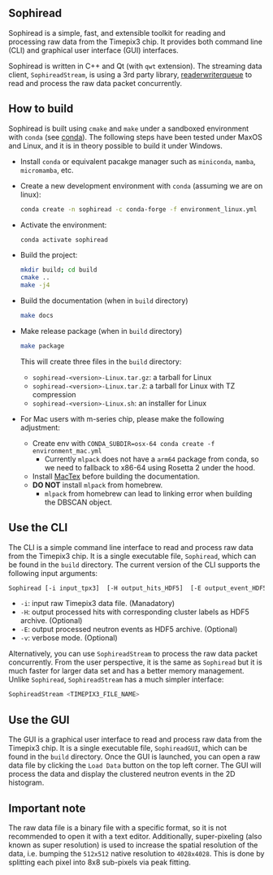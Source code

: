 Sophiread
---------

Sophiread is a simple, fast, and extensible toolkit for reading and processing
raw data from the Timepix3 chip.
It provides both command line (CLI) and graphical user interface (GUI) interfaces.

Sophiread is written in C++ and Qt (with `qwt` extension).
The streaming data client, `SophireadStream`, is using a 3rd party library, [readerwriterqueue](https://github.com/cameron314/readerwriterqueue)
to read and process the raw data packet concurrently.

How to build
------------

Sophiread is built using `cmake` and `make` under a sandboxed environment with
`conda` (see [conda](https://conda.io/docs/)).
The following steps have been tested under MaxOS and Linux, and it is in theory possible to build it under Windows.

- Install `conda` or equivalent pacakge manager such as `miniconda`, `mamba`, `micromamba`, etc.
- Create a new development environment with `conda` (assuming we are on linux):

    ```bash
    conda create -n sophiread -c conda-forge -f environment_linux.yml
    ```

- Activate the environment:

    ```bash
    conda activate sophiread
    ```

- Build the project:

    ```bash
    mkdir build; cd build
    cmake ..
    make -j4
    ```

- Build the documentation (when in `build` directory)

    ```bash
    make docs
    ```

- Make release package (when in `build` directory)

    ```bash
    make package
    ```

    This will create three files in the `build` directory:

  - `sophiread-<version>-Linux.tar.gz`: a tarball for Linux
  - `sophiread-<version>-Linux.tar.Z`: a tarball for Linux with TZ compression
  - `sophiread-<version>-Linux.sh`: an installer for Linux

- For Mac users with m-series chip, please make the following adjustment:
  - Create env with `CONDA_SUBDIR=osx-64 conda create -f environment_mac.yml`
    - Currently `mlpack` does not have a `arm64` package from conda, so we need to fallback to x86-64 using Rosetta 2 under the hood.
  - Install [MacTex](https://www.tug.org/mactex/) before building the documentation.
  - __DO NOT__ install `mlpack` from homebrew.
    - `mlpack` from homebrew can lead to linking error when building the DBSCAN object.

Use the CLI
-----------

The CLI is a simple command line interface to read and process raw data from the Timepix3 chip.
It is a single executable file, `Sophiread`, which can be found in the `build` directory.
The current version of the CLI supports the following input arguments:

```bash
Sophiread [-i input_tpx3]  [-H output_hits_HDF5]  [-E output_event_HDF5]  [-v]
```

- `-i`: input raw Timepix3 data file.  (Manadatory)
- `-H`: output processed hits with corresponding cluster labels as HDF5 archive. (Optional)
- `-E`: output processed neutron events as HDF5 archive. (Optional)
- `-v`: verbose mode. (Optional)

Alternatively, you can use `SophireadStream` to process the raw data packet concurrently.
From the user perspective, it is the same as `Sophiread` but it is much faster for larger data set and has a better memory management.
Unlike `Sophiread`, `SophireadStream` has a much simpler interface:

```bash
SophireadStream <TIMEPIX3_FILE_NAME>
```

Use the GUI
-----------

The GUI is a graphical user interface to read and process raw data from the Timepix3 chip.
It is a single executable file, `SophireadGUI`, which can be found in the `build` directory.
Once the GUI is launched, you can open a raw data file by clicking the `Load Data` button on the top left corner.
The GUI will process the data and display the clustered neutron events in the 2D histogram.

Important note
--------------

The raw data file is a binary file with a specific format, so it is not recommended to open it with a text editor.
Additionally, super-pixeling (also known as super resolution) is used to increase the spatial resolution of the data, i.e. bumping the `512x512` native resolution to `4028x4028`.
This is done by splitting each pixel into 8x8 sub-pixels via peak fitting.
